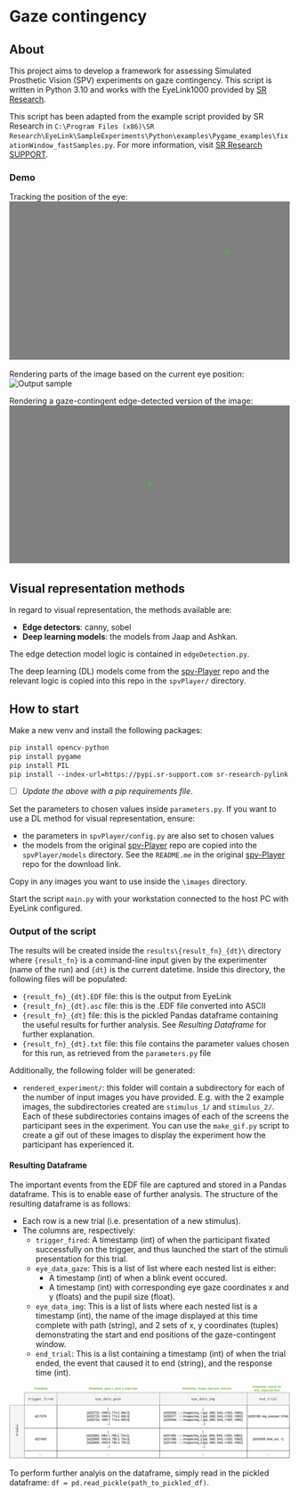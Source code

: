 # Gaze contingency

## About
This project aims to develop a framework for assessing Simulated Prosthetic Vision (SPV) experiments on gaze contingency. This script is written in Python 3.10 and works with the EyeLink1000 provided by [SR Research](https://www.sr-research.com/).

This script has been adapted from the example script provided by SR Research in `C:\Program Files (x86)\SR Research\EyeLink\SampleExperiments\Python\examples\Pygame_examples\fixationWindow_fastSamples.py`. For more information, visit [SR Research SUPPORT](https://www.sr-research.com/support/thread-7525.html).

### Demo

Tracking the position of the eye:
![Output sample](resources/tracking_eye_pos.gif)

Rendering parts of the image based on the current eye position:
![Output sample](resources/image_following_gaze.gif)

Rendering a gaze-contingent edge-detected version of the image:
![Output sample](resources/gaze_cont_canny.gif)

## Visual representation methods
In regard to visual representation, the methods available are:
* **Edge detectors**: canny, sobel 
* **Deep learning models**: the models from Jaap and Ashkan.

The edge detection model logic is contained in `edgeDetection.py`.

The deep learning (DL) models come from the [spv-Player](https://github.com/arnejad/spv-Player) repo and the relevant logic is copied into this repo in the `spvPlayer/` directory.

## How to start

Make a new venv and install the following packages:

    pip install opencv-python
    pip install pygame
    pip install PIL
    pip install --index-url=https://pypi.sr-support.com sr-research-pylink

- [ ] _Update the above with a pip requirements file_.

Set the parameters to chosen values inside `parameters.py`. If you want to use a DL method for visual representation, ensure:
* the parameters in `spvPlayer/config.py` are also set to chosen values
* the models from the original [spv-Player](https://github.com/arnejad/spv-Player) repo are copied into the `spvPlayer/models` directory. See the `README.me` in the original [spv-Player](https://github.com/arnejad/spv-Player) repo for the download link.

Copy in any images you want to use inside the `\images` directory.

Start the script `main.py` with your workstation connected to the host PC with EyeLink configured.

### Output of the script
The results will be created inside the `results\{result_fn}_{dt}\` directory where `{result_fn}` is a command-line input given by the experimenter (name of the run) and `{dt}` is the current datetime. Inside this directory, the following files will be populated:
* `{result_fn}_{dt}.EDF` file: this is the output from EyeLink
* `{result_fn}_{dt}.asc` file: this is the .EDF file converted into ASCII
* `{result_fn}_{dt}` file: this is the pickled Pandas dataframe containing the useful results for further analysis. See _Resulting Dataframe_ for further explanation.
* `{result_fn}_{dt}.txt` file: this file contains the parameter values chosen for this run, as retrieved from the `parameters.py` file 

Additionally, the following folder will be generated:
* `rendered_experiment/`: this folder will contain a subdirectory for each of the number of input images you have provided. E.g. with the 2 example images, the subdirectories created are `stimulus_1/` and  `stimulus_2/`. Each of these subdirectories contains images of each of the screens the participant sees in the experiment. You can use the `make_gif.py` script to create a gif out of these images to display the experiment how the participant has experienced it.

#### Resulting Dataframe
The important events from the EDF file are captured and stored in a Pandas dataframe. This is to enable ease of further analysis. The structure of the resulting dataframe is as follows:
* Each row is a new trial (i.e. presentation of a new stimulus).
* The columns are, respectively:
  * `trigger_fired`: A timestamp (int) of when the participant fixated successfully on the trigger, and thus launched the start of the stimuli presentation for this trial. 
  * `eye_data_gaze`: This is a list of list where each nested list is either:
    * A timestamp (int) of when a blink event occured.
    * A timestamp (int) with corresponding eye gaze coordinates x and y (floats) and the pupil size (float).
  * `eye_data_img`: This is a list of lists where each nested list is a timestamp (int), the name of the image displayed at this time complete with path (string), and 2 sets of x, y coordinates (tuples) demonstrating the start and end positions of the gaze-contingent window.
  * `end_trial`: This is a list containing a timestamp (int) of when the trial ended, the event that caused it to end (string), and the response time (int).

![Output sample](resources/resulting_dataframe.png)

To perform further analyis on the dataframe, simply read in the pickled dataframe: `df = pd.read_pickle(path_to_pickled_df)`.